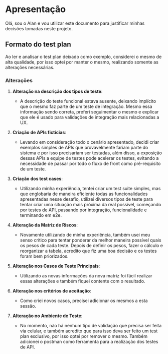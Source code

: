 # Apresentação
Olá, sou o Alan e vou utilizar este documento para justificar minhas decisões tomadas neste projeto.

## Formato do test plan
Ao ler e analisar o test plan deixado como exemplo, considerei o mesmo de alta qualidade, por isso optei por manter o mesmo, realizando somente as alterações necessárias.

### Alterações
1. **Alteração na descrição dos tipos de teste**:
    - A descrição do teste funcional estava ausente, deixando implícito que o mesmo faz parte de um teste de integração. Mesmo essa informação sendo correta, preferi seguimentar o mesmo e explicar que ele é usado para validações de integração mais relacionadas a UX.

2. **Criação de APIs fictícias**:
    - Levando em consideração todo o cenário apresentado, decidi criar exemplos simples de APIs que provavelmente fariam parte do sistema e por isso precisariam ser testadas, além disso, a exposição dessas APIs a equipe de testes pode acelerar os testes, evitando a necessidade de passar por todo o fluxo de front como pré-requisito de um teste.

3. **Criação dos test cases**:
    - Utilizando minha experiência, tentei criar um test suite simples, mas que englobaria de maneira eficiente todas as funcionalidades apresentadas nesse desafio, utilizei diversos tipos de teste para tentar criar uma situação mais próxima da real possível, começando por testes de API, passando por integração, funcionalidade e terminando em e2e.

4. **Alteração da Matriz de Riscos**:
    - Novamente utilizando de minha experiência, também usei meu senso crítico para tentar ponderar da melhor maneira possível quais os pesos de cada teste. Depois de definir os pesos, fazer o cálculo e reorganizar a tabela, acredito que fiz uma boa decisão e os testes foram bem priorizados.

5. **Alteração nos Casos de Teste Principais**:
    - Utilizando as novas informações da nova matriz foi fácil realizar essas alterações e também fiquei contente com o resultado.

6. **Alteração nos critérios de aceitação**:
    - Como criei novos casos, precisei adicionar os mesmos a esta sessão.

7. **Alteração no Ambiente de Teste**: 
    - No momento, não há nenhum tipo de validação que precisa ser feita via celular, e também acredito que para isso deva ser feito um test plan exclusivo, por isso optei por remover o mesmo. Também adicionei o postman como ferramenta para a realização dos testes de API.